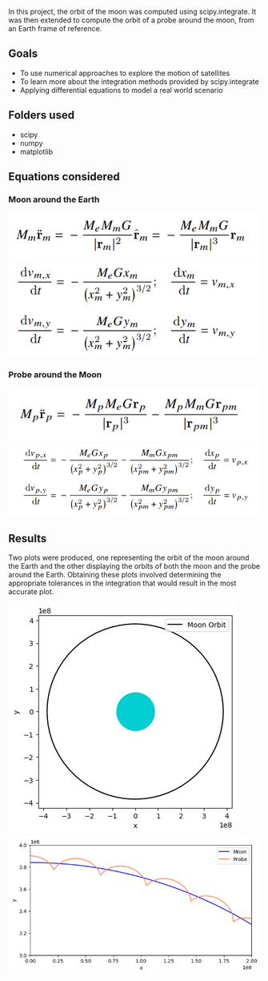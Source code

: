 In this project, the orbit of the moon was computed using scipy.integrate. It was then extended to compute the orbit of a probe around the moon, from an Earth frame of reference. 

## Goals
- To use numerical approaches to explore the motion of satellites
- To learn more about the integration methods provided by scipy.integrate
- Applying differential equations to model a real world scenario

## Folders used
- scipy
- numpy
- matplotlib

## Equations considered
### Moon around the Earth
![Moon orbitting the Earth](images/moon_orbit.png)
![Moon orbitting the Earth Differential Equations](images/moon_diff_eq.png)

### Probe around the Moon
![Probe orbitting the Moon](images/probe_orbit.png)
![Probe orbitting the Moon Differential Equations](images/probe_diff_eq.png)

## Results
Two plots were produced, one representing the orbit of the moon around the Earth and the other displaying the orbits of both the moon and the probe around the Earth. Obtaining these plots involved determining the appropriate tolerances in the integration that would result in the most accurate plot. 

![Moon orbit](images/moon.png)
![Probe and moon orbit](images/probe_and_moon.png)
